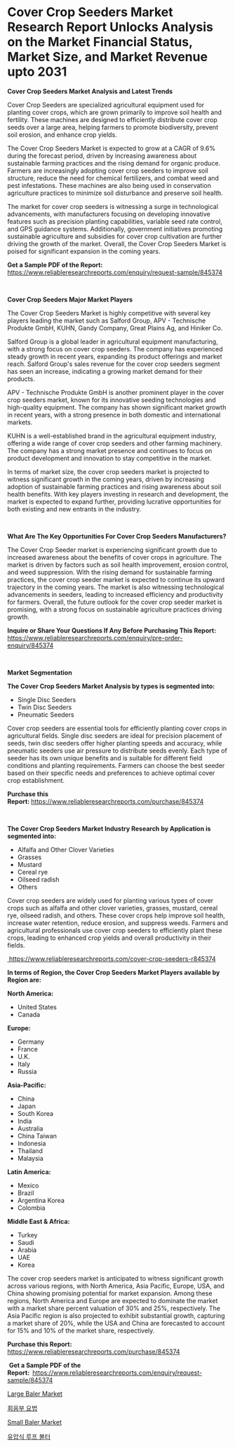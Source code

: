<p><h1>Cover Crop Seeders Market Research Report Unlocks Analysis on the Market Financial Status, Market Size, and Market Revenue upto 2031</h1></p><p><strong>Cover Crop Seeders Market Analysis and Latest Trends</strong></p>
<p><p>Cover Crop Seeders are specialized agricultural equipment used for planting cover crops, which are grown primarily to improve soil health and fertility. These machines are designed to efficiently distribute cover crop seeds over a large area, helping farmers to promote biodiversity, prevent soil erosion, and enhance crop yields.</p><p>The Cover Crop Seeders Market is expected to grow at a CAGR of 9.6% during the forecast period, driven by increasing awareness about sustainable farming practices and the rising demand for organic produce. Farmers are increasingly adopting cover crop seeders to improve soil structure, reduce the need for chemical fertilizers, and combat weed and pest infestations. These machines are also being used in conservation agriculture practices to minimize soil disturbance and preserve soil health.</p><p>The market for cover crop seeders is witnessing a surge in technological advancements, with manufacturers focusing on developing innovative features such as precision planting capabilities, variable seed rate control, and GPS guidance systems. Additionally, government initiatives promoting sustainable agriculture and subsidies for cover crop cultivation are further driving the growth of the market. Overall, the Cover Crop Seeders Market is poised for significant expansion in the coming years.</p></p>
<p><strong>Get a Sample PDF of the Report:&nbsp;</strong> <a href="https://www.reliableresearchreports.com/enquiry/request-sample/845374">https://www.reliableresearchreports.com/enquiry/request-sample/845374</a></p>
<p>&nbsp;</p>
<p><strong>Cover Crop Seeders Major Market Players</strong></p>
<p><p>The Cover Crop Seeders Market is highly competitive with several key players leading the market such as Salford Group, APV - Technische Produkte GmbH, KUHN, Gandy Company, Great Plains Ag, and Hiniker Co. </p><p>Salford Group is a global leader in agricultural equipment manufacturing, with a strong focus on cover crop seeders. The company has experienced steady growth in recent years, expanding its product offerings and market reach. Salford Group's sales revenue for the cover crop seeders segment has seen an increase, indicating a growing market demand for their products.</p><p>APV - Technische Produkte GmbH is another prominent player in the cover crop seeders market, known for its innovative seeding technologies and high-quality equipment. The company has shown significant market growth in recent years, with a strong presence in both domestic and international markets.</p><p>KUHN is a well-established brand in the agricultural equipment industry, offering a wide range of cover crop seeders and other farming machinery. The company has a strong market presence and continues to focus on product development and innovation to stay competitive in the market.</p><p>In terms of market size, the cover crop seeders market is projected to witness significant growth in the coming years, driven by increasing adoption of sustainable farming practices and rising awareness about soil health benefits. With key players investing in research and development, the market is expected to expand further, providing lucrative opportunities for both existing and new entrants in the industry.</p></p>
<p>&nbsp;</p>
<p><strong>What Are The Key Opportunities For Cover Crop Seeders Manufacturers?</strong></p>
<p><p>The Cover Crop Seeder market is experiencing significant growth due to increased awareness about the benefits of cover crops in agriculture. The market is driven by factors such as soil health improvement, erosion control, and weed suppression. With the rising demand for sustainable farming practices, the cover crop seeder market is expected to continue its upward trajectory in the coming years. The market is also witnessing technological advancements in seeders, leading to increased efficiency and productivity for farmers. Overall, the future outlook for the cover crop seeder market is promising, with a strong focus on sustainable agriculture practices driving growth.</p></p>
<p><strong>Inquire or Share Your Questions If Any Before Purchasing This Report:</strong> <a href="https://www.reliableresearchreports.com/enquiry/pre-order-enquiry/845374">https://www.reliableresearchreports.com/enquiry/pre-order-enquiry/845374</a></p>
<p>&nbsp;</p>
<p><strong>Market Segmentation</strong></p>
<p><strong>The Cover Crop Seeders Market Analysis by types is segmented into:</strong></p>
<p><ul><li>Single Disc Seeders</li><li>Twin Disc Seeders</li><li>Pneumatic Seeders</li></ul></p>
<p><p>Cover crop seeders are essential tools for efficiently planting cover crops in agricultural fields. Single disc seeders are ideal for precision placement of seeds, twin disc seeders offer higher planting speeds and accuracy, while pneumatic seeders use air pressure to distribute seeds evenly. Each type of seeder has its own unique benefits and is suitable for different field conditions and planting requirements. Farmers can choose the best seeder based on their specific needs and preferences to achieve optimal cover crop establishment.</p></p>
<p><strong>Purchase this Report:&nbsp;</strong><a href="https://www.reliableresearchreports.com/purchase/845374">https://www.reliableresearchreports.com/purchase/845374</a></p>
<p>&nbsp;</p>
<p><strong>The Cover Crop Seeders Market Industry Research by Application is segmented into:</strong></p>
<p><ul><li>Alfalfa and Other Clover Varieties</li><li>Grasses</li><li>Mustard</li><li>Cereal rye</li><li>Oilseed radish</li><li>Others</li></ul></p>
<p><p>Cover crop seeders are widely used for planting various types of cover crops such as alfalfa and other clover varieties, grasses, mustard, cereal rye, oilseed radish, and others. These cover crops help improve soil health, increase water retention, reduce erosion, and suppress weeds. Farmers and agricultural professionals use cover crop seeders to efficiently plant these crops, leading to enhanced crop yields and overall productivity in their fields.</p></p>
<p><a href="https://www.reliableresearchreports.com/cover-crop-seeders-r845374">&nbsp;https://www.reliableresearchreports.com/cover-crop-seeders-r845374</a></p>
<p><strong>In terms of Region, the Cover Crop Seeders Market Players available by Region are:</strong></p>
<p>
    <p> <strong> North America: </strong>
        <ul>
            <li>United States</li>
            <li>Canada</li>
        </ul>
        </p> 
    <p> <strong> Europe: </strong>
        <ul>
            <li>Germany</li>
            <li>France</li>
            <li>U.K.</li>
            <li>Italy</li>
            <li>Russia</li>
        </ul>
        </p> 
    <p> <strong> Asia-Pacific: </strong>
        <ul>
            <li>China</li>
            <li>Japan</li>
            <li>South Korea</li>
            <li>India</li>
            <li>Australia</li>
            <li>China Taiwan</li>
            <li>Indonesia</li>
            <li>Thailand</li>
            <li>Malaysia</li>
        </ul>
        </p> 
    <p> <strong> Latin America: </strong>
        <ul>
            <li>Mexico</li>
            <li>Brazil</li>
            <li>Argentina Korea</li>
            <li>Colombia</li>
        </ul>
        </p> 
    <p> <strong> Middle East & Africa: </strong>
        <ul>
            <li>Turkey</li>
            <li>Saudi</li>
            <li>Arabia</li>
            <li>UAE</li>
            <li>Korea</li>
        </ul>
    </p>
    </p>
<p><p>The cover crop seeders market is anticipated to witness significant growth across various regions, with North America, Asia Pacific, Europe, USA, and China showing promising potential for market expansion. Among these regions, North America and Europe are expected to dominate the market with a market share percent valuation of 30% and 25%, respectively. The Asia Pacific region is also projected to exhibit substantial growth, capturing a market share of 20%, while the USA and China are forecasted to account for 15% and 10% of the market share, respectively.</p></p>
<p><strong>Purchase this Report: </strong><a href="https://www.reliableresearchreports.com/purchase/845374">https://www.reliableresearchreports.com/purchase/845374</a></p>
<p>&nbsp;<strong>Get a Sample PDF of the Report:&nbsp;&nbsp;</strong><a href="https://www.reliableresearchreports.com/enquiry/request-sample/845374">https://www.reliableresearchreports.com/enquiry/request-sample/845374</a></p>
<p><strong></strong></p>
<p><p><a href="https://github.com/Sarissaschmalingtr6fz2739/Market-Research-Report-List-2/blob/main/large-baler-market.md">Large Baler Market</a></p><p><a href="https://github.com/wallacBahrtyinger567686/Market-Research-Report-List-1/blob/main/162286626567.md">회음부 요법</a></p><p><a href="https://github.com/jodemen/Market-Research-Report-List-2/blob/main/small-baler-market.md">Small Baler Market</a></p><p><a href="https://github.com/WilburKihn5676/Market-Research-Report-List-1/blob/main/994244226566.md">유압식 루프 볼터</a></p></p>
